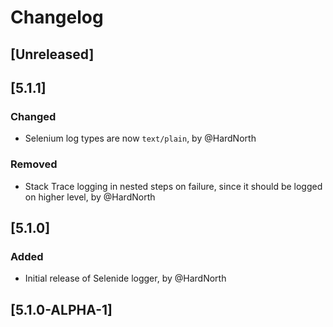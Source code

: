 # Changelog

## [Unreleased]

## [5.1.1]
### Changed
- Selenium log types are now `text/plain`, by @HardNorth
### Removed
- Stack Trace logging in nested steps on failure, since it should be logged on higher level, by @HardNorth

## [5.1.0]
### Added
- Initial release of Selenide logger, by @HardNorth

## [5.1.0-ALPHA-1]
